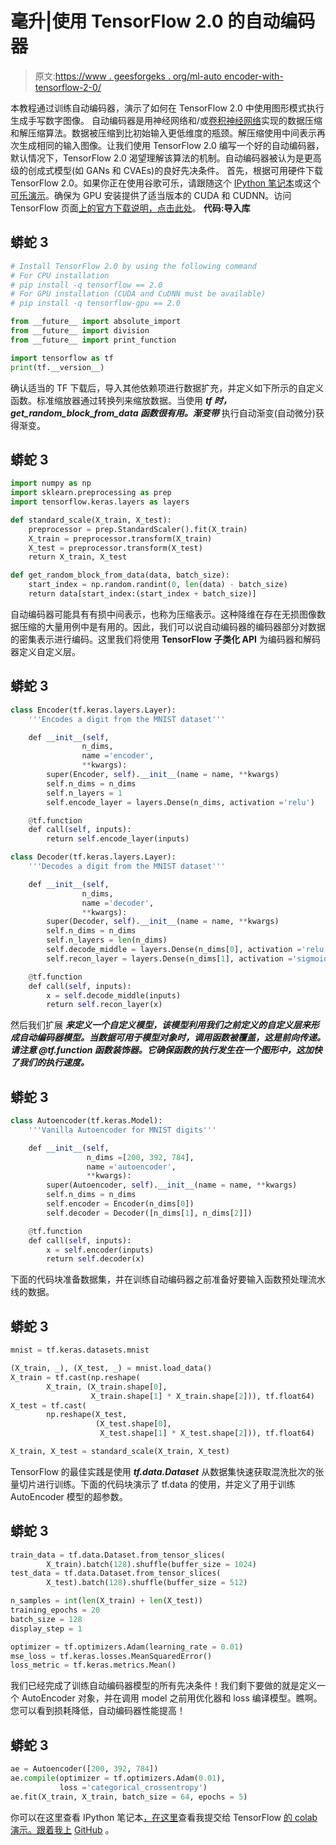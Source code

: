 # 毫升|使用 TensorFlow 2.0 的自动编码器

> 原文:[https://www . geesforgeks . org/ml-auto encoder-with-tensorflow-2-0/](https://www.geeksforgeeks.org/ml-autoencoder-with-tensorflow-2-0/)

本教程通过训练自动编码器，演示了如何在 TensorFlow 2.0 中使用图形模式执行生成手写数字图像。
自动编码器是用神经网络和/或[卷积神经网络](https://www.geeksforgeeks.org/introduction-convolution-neural-network/)实现的数据压缩和解压缩算法。数据被压缩到比初始输入更低维度的瓶颈。解压缩使用中间表示再次生成相同的输入图像。让我们使用 TensorFlow 2.0 编写一个好的自动编码器，默认情况下，TensorFlow 2.0 渴望理解该算法的机制。自动编码器被认为是更高级的创成式模型(如 GANs 和 CVAEs)的良好先决条件。
首先，根据可用硬件下载 TensorFlow 2.0。如果你正在使用谷歌可乐，请跟随这个 [IPython 笔记本](https://github.com/Vishal-V/GSoC/blob/master/autoencoder/notebook/autoencoder.ipynb)或这个[可乐演示](https://colab.research.google.com/drive/1aZ0mEFEui1A7FPWMylvjiVZ5XZIX7S9w)。确保为 GPU 安装提供了适当版本的 CUDA 和 CUDNN。访问 TensorFlow 页面[上的官方下载说明，点击此处](https://www.tensorflow.org/install)。
**代码:导入库**

## 蟒蛇 3

```py
# Install TensorFlow 2.0 by using the following command
# For CPU installation
# pip install -q tensorflow == 2.0
# For GPU installation (CUDA and CuDNN must be available)
# pip install -q tensorflow-gpu == 2.0

from __future__ import absolute_import
from __future__ import division
from __future__ import print_function

import tensorflow as tf
print(tf.__version__)
```

确认适当的 TF 下载后，导入其他依赖项进行数据扩充，并定义如下所示的自定义函数。标准缩放器通过转换列来缩放数据。当使用 ***tf 时，get_random_block_from_data 函数很有用。渐变带*** 执行自动渐变(自动微分)获得渐变。

## 蟒蛇 3

```py
import numpy as np
import sklearn.preprocessing as prep
import tensorflow.keras.layers as layers

def standard_scale(X_train, X_test):
    preprocessor = prep.StandardScaler().fit(X_train)
    X_train = preprocessor.transform(X_train)
    X_test = preprocessor.transform(X_test)
    return X_train, X_test

def get_random_block_from_data(data, batch_size):
    start_index = np.random.randint(0, len(data) - batch_size)
    return data[start_index:(start_index + batch_size)]
```

自动编码器可能具有有损中间表示，也称为压缩表示。这种降维在存在无损图像数据压缩的大量用例中是有用的。因此，我们可以说自动编码器的编码器部分对数据的密集表示进行编码。这里我们将使用 **TensorFlow 子类化 API** 为编码器和解码器定义自定义层。

## 蟒蛇 3

```py
class Encoder(tf.keras.layers.Layer):
    '''Encodes a digit from the MNIST dataset'''

    def __init__(self,
                n_dims,
                name ='encoder',
                **kwargs):
        super(Encoder, self).__init__(name = name, **kwargs)
        self.n_dims = n_dims
        self.n_layers = 1
        self.encode_layer = layers.Dense(n_dims, activation ='relu')

    @tf.function       
    def call(self, inputs):
        return self.encode_layer(inputs)

class Decoder(tf.keras.layers.Layer):
    '''Decodes a digit from the MNIST dataset'''

    def __init__(self,
                n_dims,
                name ='decoder',
                **kwargs):
        super(Decoder, self).__init__(name = name, **kwargs)
        self.n_dims = n_dims
        self.n_layers = len(n_dims)
        self.decode_middle = layers.Dense(n_dims[0], activation ='relu')
        self.recon_layer = layers.Dense(n_dims[1], activation ='sigmoid')

    @tf.function       
    def call(self, inputs):
        x = self.decode_middle(inputs)
        return self.recon_layer(x)
```

然后我们扩展 ***来定义一个自定义模型，该模型利用我们之前定义的自定义层来形成自动编码器模型。当数据可用于模型对象时，调用函数被覆盖，这是前向传递。请注意 ***@tf.function*** 函数装饰器。它确保函数的执行发生在一个图形中，这加快了我们的执行速度。*** 

## 蟒蛇 3

```py
class Autoencoder(tf.keras.Model):
    '''Vanilla Autoencoder for MNIST digits'''

    def __init__(self,
                 n_dims =[200, 392, 784],
                 name ='autoencoder',
                 **kwargs):
        super(Autoencoder, self).__init__(name = name, **kwargs)
        self.n_dims = n_dims
        self.encoder = Encoder(n_dims[0])
        self.decoder = Decoder([n_dims[1], n_dims[2]])

    @tf.function       
    def call(self, inputs):
        x = self.encoder(inputs)
        return self.decoder(x)
```

下面的代码块准备数据集，并在训练自动编码器之前准备好要输入函数预处理流水线的数据。

## 蟒蛇 3

```py
mnist = tf.keras.datasets.mnist

(X_train, _), (X_test, _) = mnist.load_data()
X_train = tf.cast(np.reshape(
        X_train, (X_train.shape[0],
                  X_train.shape[1] * X_train.shape[2])), tf.float64)
X_test = tf.cast(
        np.reshape(X_test,
                   (X_test.shape[0],
                    X_test.shape[1] * X_test.shape[2])), tf.float64)

X_train, X_test = standard_scale(X_train, X_test)
```

TensorFlow 的最佳实践是使用 ***tf.data.Dataset*** 从数据集快速获取混洗批次的张量切片进行训练。下面的代码块演示了 tf.data 的使用，并定义了用于训练 AutoEncoder 模型的超参数。

## 蟒蛇 3

```py
train_data = tf.data.Dataset.from_tensor_slices(
        X_train).batch(128).shuffle(buffer_size = 1024)
test_data = tf.data.Dataset.from_tensor_slices(
        X_test).batch(128).shuffle(buffer_size = 512)

n_samples = int(len(X_train) + len(X_test))
training_epochs = 20
batch_size = 128
display_step = 1

optimizer = tf.optimizers.Adam(learning_rate = 0.01)
mse_loss = tf.keras.losses.MeanSquaredError()
loss_metric = tf.keras.metrics.Mean()
```

我们已经完成了训练自动编码器模型的所有先决条件！我们剩下要做的就是定义一个 AutoEncoder 对象，并在调用 model 之前用优化器和 loss 编译模型。瞧啊。您可以看到损耗降低，自动编码器性能提高！

## 蟒蛇 3

```py
ae = Autoencoder([200, 392, 784])
ae.compile(optimizer = tf.optimizers.Adam(0.01),
           loss ='categorical_crossentropy')
ae.fit(X_train, X_train, batch_size = 64, epochs = 5)
```

你可以在这里查看 IPython 笔记本[，在这里](https://github.com/Vishal-V/GSoC/blob/master/autoencoder/notebook/autoencoder.ipynb)查看我提交给 TensorFlow [的 colab 演示。跟着我上](https://colab.research.google.com/drive/1aZ0mEFEui1A7FPWMylvjiVZ5XZIX7S9w) [GitHub](https://github.com/Vishal-V) 。